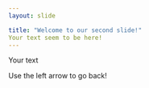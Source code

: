 ```yaml
---
layout: slide

title: "Welcome to our second slide!"
Your text seem to be here!
---
```


Your text

Use the left arrow to go back!
